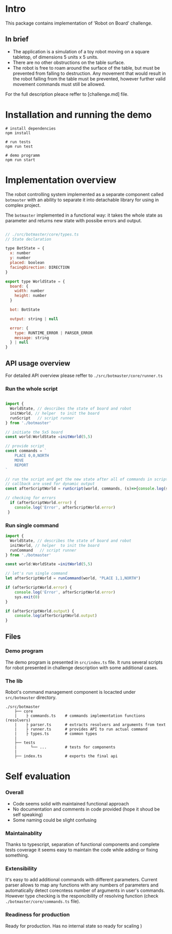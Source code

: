 # Intro

This package contains implementation of 'Robot on Board' challenge.
## In brief

* The application is a simulation of a toy robot moving on a square tabletop, of dimensions 5 units x 5 units.
* There are no other obstructions on the table surface.
* The robot is free to roam around the surface of the table, but must be prevented from falling to destruction. Any movement that would result in the robot falling from the table must be prevented, however further valid movement commands must still be allowed. 

For the full description pleace reffer to [challenge.md] file.


# Installation and running the demo 

```shell
# install dependencies
npm install

# run tests
npm run test 

# demo programm
npm run start
```
# Implementation overview

The robot controlling system implemented as a separate component called ```botmaster```  with an ability to separate it into detachable library for using in complex project. 

The ```botmaster``` implemented in a functional way: it takes the whole state as parameter and returns new state with possibe errors and output.

```javascript

// ./src/botmaster/core/types.ts
// State declaration 

type BotState = {
  x: number
  y: number
  placed: boolean
  facingDirection: DIRECTION
}

export type WorldState = {
  board: {
    width: number
    height: number
  }

  bot: BotState

  output: string | null

  error: {
    type: RUNTIME_ERROR | PARSER_ERROR
    message: string
  } | null
}

```


## API usage overview

For detailed API overview please reffer to ```./src/botmaster/core/runner.ts```

### Run the whole script 

```javascript

import {
  WorldState, // describes the state of board and robot
  initWorld, // helper  to init the board
  runScript   // script runner 
} from './botmaster'

// initiate the 5x5 board
const world:WorldState =initWorld(5,5) 

// provide script
const commands = `
    PLACE 0,0,NORTH
    MOVE
    REPORT
`

// run the script and get the new state after all of commands in script
// callback are used for dynamic output
const afterScriptWorld = runScript(world, commands, (s)=>{console.log(s)})

// checking for errors
  if (afterScriptWorld.error) {
    console.log('Error', afterScriptWorld.error)
 }

```

### Run single command 

```javascript
import {
  WorldState, // describes the state of board and robot
  initWorld, // helper  to init the board
  runCommand   // script runner 
} from './botmaster'

const world:WorldState =initWorld(5,5) 

// let's run single command
let afterScriptWorld = runCommand(world, "PLACE 1,1,NORTH")

if (afterScriptWorld.error) {
    console.log('Error', afterScriptWorld.error)
    sys.exit(0)
}

if (afterScriptWorld.output) {
    console.log(afterScriptWorld.output)
}

```

## Files

###  Demo program

The demo program is presented in ```src/index.ts``` file. It runs several scripts for robot presented in challenge description with some additional cases. 


### The lib

Robot's command management component is locacted under ```src/botmaster``` directory. 
```
./src/botmaster
    ├── core
    |    ├ commands.ts    # commands implementation functions (resolvers)  
    |    ├ parser.ts      # extracts resolvers and arguments from text
    |    ├ runner.ts      # provides API to run actual command
    |    ├ types.ts       # common types 
    |
    ├── tests 
    |      └── ...        # tests for components
    |
    ├── index.ts          # exports the final api 

```

# Self evaluation
### Overall
- Code seems solid with maintained functional approach
- No documentation and comments in code provided (hope it shoud be self speaking)
- Some naming could be slight confusing
   

### Maintainablity
Thanks to typescript, separation of functional components and complete tests coverage it seems easy to maintain the code while adding or fixing something. 

### Extensibility

It's easy to add additional commands with different parameters. Current parser allows to map any functions with any numbers of parameters and automatically detect corecntess  number of arguments in user's commands. However type checking is the responcibility of resolving function (check ```./botmaster/core/commands.ts``` file).  

### Readiness for production 
Ready for production. Has no internal state so ready for scaling ) 


## 













